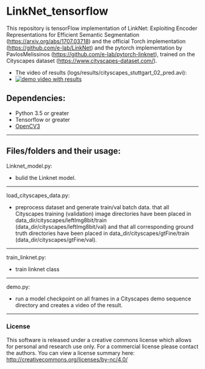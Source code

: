 # LinkNet_tensorflow

This repository is tensorFlow implementation of  LinkNet: Exploiting Encoder Representations for Efficient Semantic Segmentation (https://arxiv.org/abs/1707.03718) and the official Torch implementation (https://github.com/e-lab/LinkNet) and the pytorch implementation by PavlosMelissinos (https://github.com/e-lab/pytorch-linknet), trained on the Cityscapes dataset (https://www.cityscapes-dataset.com/).

- The video of results (logs/results/cityscapes_stuttgart_02_pred.avi):
- [![demo video with results](https://github.com/liuhengli/LinkNet_tensorflow/blob/9347a58539662fdfa59d64c40b047f17ae21b50a/logs/results/stuttgart_02_000000_005100_leftImg8bit_pred.png)](https://github.com/liuhengli/LinkNet_tensorflow/blob/9347a58539662fdfa59d64c40b047f17ae21b50a/logs/results/cityscapes_stuttgart_02_pred.avi)

## Dependencies:

+ Python 3.5 or greater
+ Tensorflow or greater
+ [OpenCV3](https://opencv.org/)
****

## Files/folders and their usage:
Linknet_model.py:  
- bulid the Linknet model.
*****

load_cityscapes_data.py:  
- preprocess dataset and generate train/val batch data.
that all Cityscapes training (validation) image directories have been placed in data_dir/cityscapes/leftImg8bit/train (data_dir/cityscapes/leftImg8bit/val) and that all corresponding ground truth directories have been placed in data_dir/cityscapes/gtFine/train (data_dir/cityscapes/gtFine/val).
*****

train_linknet.py:  
- train linknet class
*****

demo.py:  
- run a model checkpoint on all frames in a Cityscapes demo sequence directory and creates a video of the result.

****

### License

This software is released under a creative commons license which allows for personal and research use only.
For a commercial license please contact the authors.
You can view a license summary here: http://creativecommons.org/licenses/by-nc/4.0/
